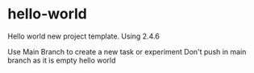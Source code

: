 # hello-world
Hello world new project template.
Using 2.4.6

Use Main Branch to create a new task or experiment 
Don't push in main branch  as it is empty hello world 
